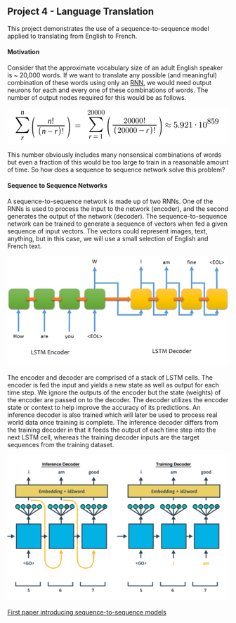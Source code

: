 ## Project 4 - Language Translation

This project demonstrates the use of a sequence-to-sequence model applied to translating from English to French.

#### Motivation 
Consider that the approximate vocabulary size of an adult English speaker is ~ 20,000 words. If we want to translate any possible (and meaningful) combination of these words using only an [RNN](https://deeplearning4j.org/lstm.html), we would need output neurons for each and every one of these combinations of words. The number of output nodes required for this would be as follows.

![alt text](Sum.png "Number of Output neurons required")

This number obviously includes many nonsensical combinations of words but even a fraction of this would be too large to train in a reasonable amount of time. So how does a sequence to sequence network solve this problem?


#### Sequence to Sequence Networks
A sequence-to-sequence network is made up of two RNNs. One of the RNNs is used to process the input to the network (encoder), and the second generates the output of the network (decoder). The sequence-to-sequence network can be trained to generate a sequence of vectors when fed a given sequence of input vectors. The vectors could represent images, text, anything, but in this case, we will use a small selection of English and French text.

![alt text](seq2seq1.png "Seq2Seq Model")

The encoder and decoder are comprised of a stack of LSTM cells. The encoder is fed the input and yields a new state as well as output for each time step. We ignore the outputs of the encoder but the state (weights) of the encoder are passed on to the decoder. The decoder utilizes the encoder state or context to help improve the accuracy of its predictions. An inference decoder is also trained which will later be used to process real world data once training is complete. The inference decoder differs from the training decoder in that it feeds the output of each time step into the next LSTM cell, whereas the training decoder inputs are the target sequences from the training dataset. 

![alt text](decoders.png "Comparison of Training & Inference Decoders")

[First paper introducing sequence-to-sequence models](https://arxiv.org/abs/1406.1078)

